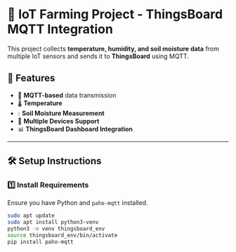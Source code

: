 # 🌱 IoT Farming Project - ThingsBoard MQTT Integration

This project collects **temperature, humidity, and soil moisture data** from multiple IoT sensors and sends it to **ThingsBoard** using MQTT.

## 📌 Features
- 📡 **MQTT-based** data transmission
- 🌡️ **Temperature**
- 💧 **Soil Moisture Measurement**
- 🔄 **Multiple Devices Support**
- 📊 **ThingsBoard Dashboard Integration**

---

## 🛠️ Setup Instructions

### 1️⃣ **Install Requirements**
Ensure you have Python and `paho-mqtt` installed.

```sh
sudo apt update
sudo apt install python3-venv
python3 -m venv thingsboard_env
source thingsboard_env/bin/activate
pip install paho-mqtt
```